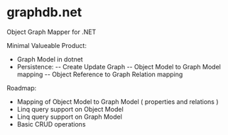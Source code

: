 # graphdb.net
Object Graph Mapper for .NET

Minimal Valueable Product:
- Graph Model in dotnet
- Persistence:
  -- Create Update Graph
  -- Object Model to Graph Model mapping
  -- Object Reference to Graph Relation mapping

Roadmap:
- Mapping of Object Model to Graph Model ( properties and relations )
- Linq query support on Object Model
- Linq query support on Graph Model
- Basic CRUD operations

